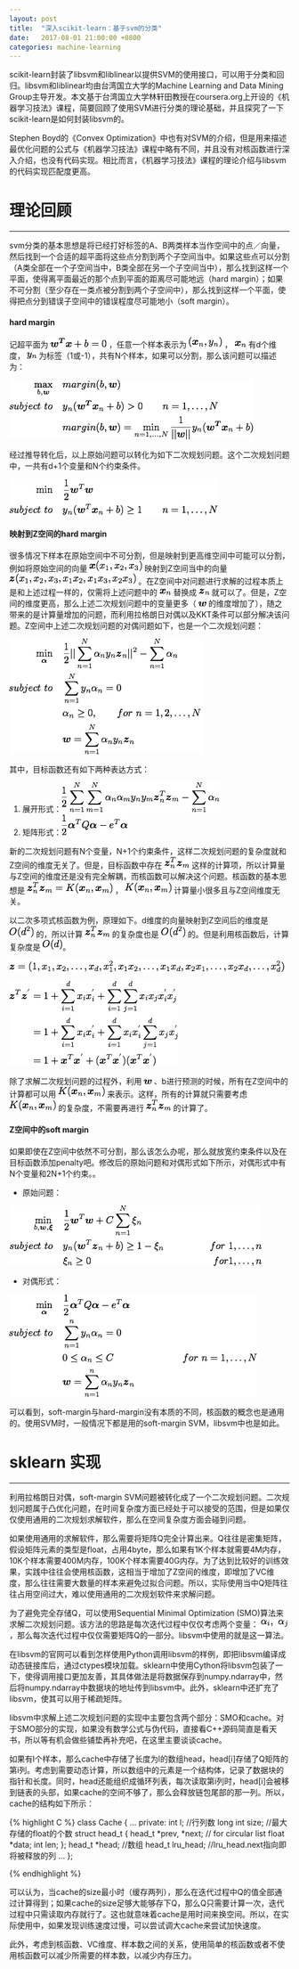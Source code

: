 ```yaml
---
layout: post
title:  "深入scikit-learn：基于svm的分类"
date:   2017-08-01 21:00:00 +0800
categories: machine-learning
---
```


scikit-learn封装了libsvm和liblinear以提供SVM的使用接口，可以用于分类和回归。libsvm和liblinear均由台湾国立大学的Machine Learning and Data Mining Group主导开发。本文基于台湾国立大学林轩田教授在coursera.org上开设的《机器学习技法》课程，简要回顾了使用SVM进行分类的理论基础，并且探究了一下scikit-learn是如何封装libsvm的。

Stephen Boyd的《Convex Optimization》中也有对SVM的介绍，但是用来描述最优化问题的公式与《机器学习技法》课程中略有不同，并且没有对核函数进行深入介绍，也没有代码实现。相比而言，《机器学习技法》课程的理论介绍与libsvm的代码实现匹配度更高。

# 理论回顾

---

svm分类的基本思想是将已经打好标签的A、B两类样本当作空间中的点／向量，然后找到一个合适的超平面将这些点分割到两个子空间当中。如果这些点可以分割（A类全部在一个子空间当中，B类全部在另一个子空间当中），那么找到这样一个平面，使得离平面最近的那个点到平面的距离尽可能地远（hard margin）；如果不可分割（至少存在一类点被分割到两个子空间中），那么找到这样一个平面，使得把点分到错误子空间中的错误程度尽可能地小（soft margin）。

#### hard margin

记超平面为 ![](/images/sklearn-svm-classification/1.png) ，任意一个样本表示为 ![](/images/sklearn-svm-classification/2.png) ， ![](/images/sklearn-svm-classification/01.png) 有d个维度， ![](/images/sklearn-svm-classification/02.png) 为标签（1或-1），共有N个样本，如果可以分割，那么该问题可以描述为：

![](/images/sklearn-svm-classification/3.png) 

经过推导转化后，以上原始问题可以转化为如下二次规划问题。这个二次规划问题中，一共有d+1个变量和N个约束条件。

 ![](/images/sklearn-svm-classification/4.png) 

#### 映射到Z空间的hard margin

很多情况下样本在原始空间中不可分割，但是映射到更高维空间中可能可以分割，例如将原始空间的向量 ![](/images/sklearn-svm-classification/5.png) 映射到Z空间当中的向量 ![](/images/sklearn-svm-classification/6.png) 。在Z空间中对问题进行求解的过程本质上是和上述过程一样的，仅需将上述问题中的 ![](/images/sklearn-svm-classification/01.png) 替换成 ![](/images/sklearn-svm-classification/03.png) 就可以了。但是，Z空间的维度更高，那么上述二次规划问题中的变量更多（ ![](/images/sklearn-svm-classification/04.png) 的维度增加了），随之带来的是计算量增加的问题，而利用拉格朗日对偶以及KKT条件可以部分解决该问题。Z空间中上述二次规划问题的对偶问题如下，也是一个二次规划问题：

![](/images/sklearn-svm-classification/7.png)

其中，目标函数还有如下两种表达方式：
1. 展开形式：![](/images/sklearn-svm-classification/8.png)
2. 矩阵形式：![](/images/sklearn-svm-classification/9.png)


新的二次规划问题有N个变量，N+1个约束条件，这样二次规划问题的复杂度就和Z空间的维度无关了。但是，目标函数中存在 ![](/images/sklearn-svm-classification/05.png) 这样的计算项，所以计算量与Z空间的维度还是没有完全解耦，而核函数可以解决这个问题。核函数的基本思想是 ![](/images/sklearn-svm-classification/10.png) ， ![](/images/sklearn-svm-classification/06.png) 计算量小很多且与Z空间维度无关。

以二次多项式核函数为例，原理如下。d维度的向量映射到Z空间后的维度是 ![](/images/sklearn-svm-classification/07.png) 的，所以计算  ![](/images/sklearn-svm-classification/05.png) 的复杂度也是 ![](/images/sklearn-svm-classification/07.png) 的。但是利用核函数后，计算复杂度是  ![](/images/sklearn-svm-classification/08.png)。 

![](/images/sklearn-svm-classification/11.png)

![](/images/sklearn-svm-classification/12.png)

除了求解二次规划问题的过程外，利用 ![](/images/sklearn-svm-classification/04.png) 、b进行预测的时候，所有在Z空间中的计算都可以用 ![](/images/sklearn-svm-classification/06.png) 来表示。这样，所有的计算就只需要考虑 ![](/images/sklearn-svm-classification/06.png) 的复杂度，不需要再进行 ![](/images/sklearn-svm-classification/05.png) 的计算了。

#### Z空间中的soft margin

如果即使在Z空间中依然不可分割，那么该怎么办呢，那么就放宽约束条件以及在目标函数添加penalty吧。修改后的原始问题和对偶形式如下所示，对偶形式中有N个变量和2N+1个约束。。
* 原始问题：

![](/images/sklearn-svm-classification/13.png) 
* 对偶形式：

![](/images/sklearn-svm-classification/14.png) 

可以看到，soft-margin与hard-margin没有本质的不同，核函数的概念也是通用的。使用SVM时，一般情况下都是用的soft-margin SVM，libsvm中也是如此。

# sklearn 实现

---

利用拉格朗日对偶，soft-margin SVM问题被转化成了一个二次规划问题。二次规划问题属于凸优化问题，在时间复杂度方面已经处于可以接受的范围，但是如果仅仅使用通用的二次规划求解软件，那么在空间复杂度方面会碰到问题。

如果使用通用的求解软件，那么需要将矩阵Q完全计算出来。Q往往是密集矩阵，假设矩阵元素的类型是float，占用4byte，那么如果有1K个样本就需要4M内存，10K个样本需要400M内存，100K个样本需要40G内存。为了达到比较好的训练效果，实践中往往会使用核函数，这相当于增加了Z空间的维度，即增加了VC维度，那么往往需要大数量的样本来避免过拟合问题。所以，实际使用当中Q矩阵往往占用空间过大，难以使用通用的二次规划软件来求解问题。

为了避免完全存储Q，可以使用Sequential Minimal Optimization (SMO)算法来求解二次规划问题。该方法的思路是每次迭代过程中仅仅考虑两个变量： ![](/images/sklearn-svm-classification/15.png) ，那么每次迭代过程中仅仅需要矩阵Q的一部分。libsvm中使用的就是这一算法。

在libsvm的官网可以看到怎样使用Python调用libsvm的样例，即把libsvm编译成动态链接库后，通过ctypes模块加载。sklearn中使用Cython将libsvm包装了一下，使得调用接口更加友善，其具体做法是将数据保存到numpy.ndarray中，然后将numpy.ndarray中数据块的地址传到libsvm中。此外，sklearn中还扩充了libsvm，使其可以用于稀疏矩阵。

libsvm中求解上述二次规划问题的实现中主要包含两个部分：SMO和cache。对于SMO部分的实现，如果没有数学公式与伪代码，直接看C++源码简直是看天书，所以等有机会做些铺垫再补充吧，在这里主要谈谈cache。

如果有l个样本，那么cache中存储了长度为l的数组head，head[i]存储了Q矩阵的第i列。考虑到需要动态计算，所以数组中的元素是一个结构体，记录了数据块的指针和长度。同时，head还能组织成循环列表，每次读取第i列时，head[i]会被移到链表的头部，如果cache的空间不够了，那么会释放链包尾部的那一列。所以，cache的结构如下所示：

{% highlight C %}
class Cache
{
...
private:
    int l;                      //行列数
    long int size;              //最大存储的float的个数
    struct head_t
    {
        head_t *prev, *next;	// for circular list
        float *data;
        int len;
    };
    head_t *head;               //数组
    head_t lru_head;            //lru_head.next指向即将被释放的列
...
};

{% endhighlight %}

可以认为，当cache的size最小时（缓存两列），那么在迭代过程中Q的值全部通过计算得到；如果cache的size足够大能够存下Q，那么Q只需要计算一次，迭代过程中只需读取内存就行了。这也就意味着cache是用时间来换空间。所以，在实际使用中，如果发现训练速度过慢，可以尝试调大cache来尝试加快速度。

此外，考虑到核函数、VC维度、样本数之间的关系，使用简单的核函数或者不使用核函数可以减少所需要的样本数，以减少内存压力。